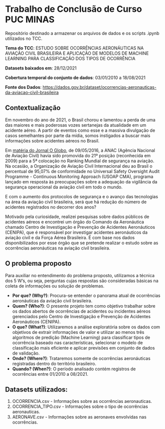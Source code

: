# Trabalho de Conclusão de Curso PUC MINAS

Repositório destinado a armazenar os arquivos de dados e os scripts .ipynb utilizados no TCC.

**Tema do TCC**: ESTUDO SOBRE OCORRÊNCIAS AERONÁUTICAS NA AVIAÇÃO CIVIL BRASILEIRA E APLICAÇÃO DE MODELOS DE MACHINE LEARNING PARA CLASSIFICAÇÃO DOS TIPOS DE OCORRÊNCIA

**Datasets baixados em**: 28/12/2021

**Cobertura temporal do conjunto de dados**: 03/01/2010 a 18/08/2021

**Fonte dos Dados**: https://dados.gov.br/dataset/ocorrencias-aeronauticas-da-aviacao-civil-brasileira

## Contextualização

Em novembro do ano de 2021, o Brasil chorou e lamentou a perda de uma das maiores e mais poderosas vozes sertanejas da atualidade em um acidente aéreo. A partir de eventos como esse e a massiva divulgação de casos semelhantes por parte da mídia, somos instigados a buscar mais informações sobre acidentes aéreos no Brasil.

Em [matéria do Jornal O Globo](https://valor.globo.com/empresas/noticia/2016/05/09/anac-sobe-de-21a-a-5a-em-ranking-mundial-de-seguranca-na-aviacao.ghtml), de 09/05/2016, a ANAC (Agência Nacional de Aviação Civil) havia sido promovida do 21º posição (reconhecida em 2009) para a 5ª colocação no Ranking Mundial de segurança na aviação.  Na ocasião, a Organização de Aviação Civil Internacional deu ao Brasil o percentual de 95,07% de conformidade no Universal Safety Oversight Audit Programme - Continuous Monitoring Approach (USOAP CMA), programa lançado em resposta às preocupações sobre a adequação da vigilância da segurança operacional da aviação civil em todo o mundo.

E com o aumento dos protocolos de segurança e o avanço das tecnologias na área da aviação civil brasileira, será que há redução do número de acidentes registrados no decorrer dos anos? 

Motivado pela curiosidade, realizei pesquisas sobre dados públicos de acidentes aéreos e encontrei um órgão do Comando da Aeronáutica chamado Centro de Investigação e Prevenção de Acidentes Aeronáuticos (CENIPA), que é responsável por investigar acidentes aeronáuticos da aviação civil e da Força Aérea Brasileira. É com base nos dados disponibilizados por esse órgão que se pretende realizar o estudo sobre as ocorrências aeronáuticas na aviação civil brasileira.

## O problema proposto

Para auxiliar no entendimento do problema proposto, utilizamos a técnica dos 5 W’s, ou seja, perguntas cujas respostas são consideradas básicas na coleta de informações ou solução de problemas.

- **Por que? (Why?)**: Procura-se entender o panorama atual de ocorrências aeronáuticas da aviação civil brasileira. 
- **Quem? (Who?)**: O presente projeto tem como objetivo trabalhar sobre os dados abertos de ocorrências de acidentes ou incidentes aéreos gerenciados pelo Centro de Investigação e Prevenção de Acidentes Aeronáuticos (CENIPA). 
- **O que? (What?)**: Utilizaremos a análise exploratória sobre os dados com objetivos de extrair informações de valor e utilizar ao menos três algoritmos de predição (Machine Learning) para classificar tipos de ocorrência baseado nas características, selecionar o modelo de classificação mais eficiente e aplicar previsões em conjunto de dados de validação. 
- **Onde? (Where?)**: Trataremos somente de ocorrências aeronáuticas registradas dentro do território brasileiro.
- **Quando? (When?)**: O período analisado contém registros de ocorrências entre 01/2010 a 08/2021.


## Datasets utilizados:

1.	OCORRENCIA.csv - Informações sobre as ocorrências aeronauticas. 
2.	OCORRENCIA_TIPO.csv - Informações sobre o tipo de ocorrências aeronauticas.
3.	AERONAVE.csv - Informações sobre as aeronaves envolvidas nas ocorrências.
